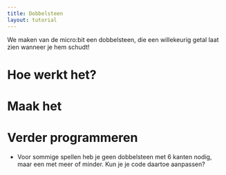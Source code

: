 ```yaml
---
title: Dobbelsteen
layout: tutorial
---
```


We maken van de micro:bit een dobbelsteen, die een willekeurig getal laat zien wanneer je hem schudt!

# Hoe werkt het?

# Maak het

# Verder programmeren

* Voor sommige spellen heb je geen dobbelsteen met 6 kanten nodig, maar een met meer of minder. Kun je je code daartoe aanpassen?
